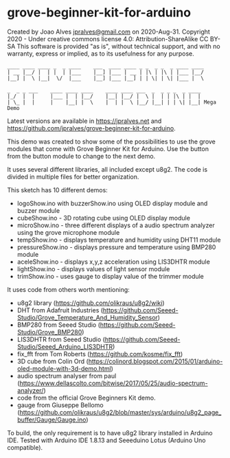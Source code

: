 # grove-beginner-kit-for-arduino

Created by Joao Alves <jpralves@gmail.com> on 2020-Aug-31.
Copyright 2020 - Under creative commons license 4.0: Attribution-ShareAlike CC BY-SA
This software is provided "as is", without technical support, and with no warranty,
express or implied, as to its usefulness for any purpose.
```
____ ____ ____ _  _ ____    ___  ____ ____ _ _  _ _  _ ____ ____
| __ |__/ |  | |  | |___    |__] |___ | __ | |\ | |\ | |___ |__/
|__] |  \ |__|  \/  |___    |__] |___ |__] | | \| | \| |___ |  \

_  _ _ ___    ____ ____ ____    ____ ____ ___  _  _ _ _  _ ____
|_/  |  |     |___ |  | |__/    |__| |__/ |  \ |  | | |\ | |  |
| \_ |  |     |    |__| |  \    |  | |  \ |__/ |__| | | \| |__| Mega Demo
```
Latest versions are available in https://jpralves.net
and https://github.com/jpralves/grove-beginner-kit-for-arduino.

This demo was created to show some of the possibilities to use the
grove modules that come with Grove Beginner Kit for Arduino.
Use the button from the button module to change to the next demo.

It uses several different libraries, all included except u8g2.
The code is divided in multiple files for better organization.

This sketch has 10 different demos:
- logoShow.ino with buzzerShow.ino using OLED display module and buzzer module
- cubeShow.ino - 3D rotating cube using OLED display module
- microShow.ino - three different displays of a audio spectrum analyzer using the grove microphone module
- tempShow.ino - displays temperature and humidity using DHT11 module
- pressureShow.ino - displays pressure and temperature using BMP280 module
- aceleShow.ino - displays x,y,z acceleration using LIS3DHTR module
- lightShow.ino - displays values of light sensor module
- trimShow.ino - uses gauge to display value of the trimmer module

It uses code from others worth mentioning:
- u8g2 library (https://github.com/olikraus/u8g2/wiki)
- DHT from Adafruit Industries (https://github.com/Seeed-Studio/Grove_Temperature_And_Humidity_Sensor)
- BMP280 from Seeed Studio (https://github.com/Seeed-Studio/Grove_BMP280)
- LIS3DHTR from Seeed Studio (https://github.com/Seeed-Studio/Seeed_Arduino_LIS3DHTR)
- fix_fft from Tom Roberts (https://github.com/kosme/fix_fft)
- 3D cube from Colin Ord (https://colinord.blogspot.com/2015/01/arduino-oled-module-with-3d-demo.html)
- audio spectrum analyser from paul (https://www.dellascolto.com/bitwise/2017/05/25/audio-spectrum-analyzer/)
- code from the official Grove Beginners Kit demo.
- gauge from Giuseppe Bellomo (https://github.com/olikraus/u8g2/blob/master/sys/arduino/u8g2_page_buffer/Gauge/Gauge.ino)

To build, the only requirement is to have u8g2 library installed in Arduino IDE.
Tested with Arduino IDE 1.8.13 and Seeeduino Lotus (Arduino Uno compatible).
